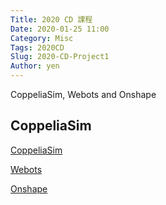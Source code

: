 ```yaml
---
Title: 2020 CD 課程
Date: 2020-01-25 11:00
Category: Misc
Tags: 2020CD
Slug: 2020-CD-Project1
Author: yen
---
```


CoppeliaSim, Webots and Onshape

<!-- PELICAN_END_SUMMARY -->

CoppeliaSim
----

[CoppeliaSim]

[Webots]

[Onshape]


[CoppeliaSim]: http://www.coppeliarobotics.com/
[Webots]: https://cyberbotics.com/doc/guide/index
[Onshape]: https://learn.onshape.com/catalog?labels=%5B%22Self-Paced%20Courses%22%5D&values=%5B%22All%22%5D
